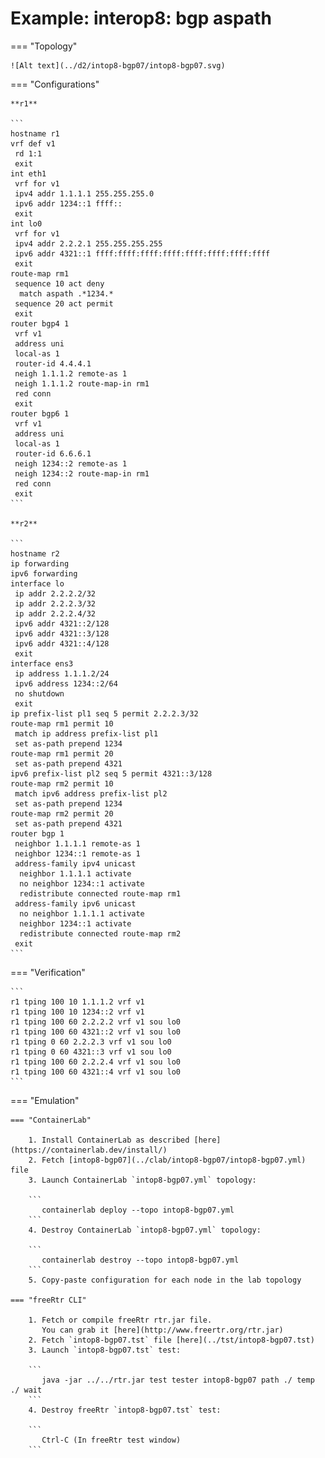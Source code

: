 # Example: interop8: bgp aspath

=== "Topology"

    ![Alt text](../d2/intop8-bgp07/intop8-bgp07.svg)

=== "Configurations"

    **r1**

    ```
    hostname r1
    vrf def v1
     rd 1:1
     exit
    int eth1
     vrf for v1
     ipv4 addr 1.1.1.1 255.255.255.0
     ipv6 addr 1234::1 ffff::
     exit
    int lo0
     vrf for v1
     ipv4 addr 2.2.2.1 255.255.255.255
     ipv6 addr 4321::1 ffff:ffff:ffff:ffff:ffff:ffff:ffff:ffff
     exit
    route-map rm1
     sequence 10 act deny
      match aspath .*1234.*
     sequence 20 act permit
     exit
    router bgp4 1
     vrf v1
     address uni
     local-as 1
     router-id 4.4.4.1
     neigh 1.1.1.2 remote-as 1
     neigh 1.1.1.2 route-map-in rm1
     red conn
     exit
    router bgp6 1
     vrf v1
     address uni
     local-as 1
     router-id 6.6.6.1
     neigh 1234::2 remote-as 1
     neigh 1234::2 route-map-in rm1
     red conn
     exit
    ```

    **r2**

    ```
    hostname r2
    ip forwarding
    ipv6 forwarding
    interface lo
     ip addr 2.2.2.2/32
     ip addr 2.2.2.3/32
     ip addr 2.2.2.4/32
     ipv6 addr 4321::2/128
     ipv6 addr 4321::3/128
     ipv6 addr 4321::4/128
     exit
    interface ens3
     ip address 1.1.1.2/24
     ipv6 address 1234::2/64
     no shutdown
     exit
    ip prefix-list pl1 seq 5 permit 2.2.2.3/32
    route-map rm1 permit 10
     match ip address prefix-list pl1
     set as-path prepend 1234
    route-map rm1 permit 20
     set as-path prepend 4321
    ipv6 prefix-list pl2 seq 5 permit 4321::3/128
    route-map rm2 permit 10
     match ipv6 address prefix-list pl2
     set as-path prepend 1234
    route-map rm2 permit 20
     set as-path prepend 4321
    router bgp 1
     neighbor 1.1.1.1 remote-as 1
     neighbor 1234::1 remote-as 1
     address-family ipv4 unicast
      neighbor 1.1.1.1 activate
      no neighbor 1234::1 activate
      redistribute connected route-map rm1
     address-family ipv6 unicast
      no neighbor 1.1.1.1 activate
      neighbor 1234::1 activate
      redistribute connected route-map rm2
     exit
    ```

=== "Verification"

    ```
    r1 tping 100 10 1.1.1.2 vrf v1
    r1 tping 100 10 1234::2 vrf v1
    r1 tping 100 60 2.2.2.2 vrf v1 sou lo0
    r1 tping 100 60 4321::2 vrf v1 sou lo0
    r1 tping 0 60 2.2.2.3 vrf v1 sou lo0
    r1 tping 0 60 4321::3 vrf v1 sou lo0
    r1 tping 100 60 2.2.2.4 vrf v1 sou lo0
    r1 tping 100 60 4321::4 vrf v1 sou lo0
    ```

=== "Emulation"

    === "ContainerLab"

        1. Install ContainerLab as described [here](https://containerlab.dev/install/)  
        2. Fetch [intop8-bgp07](../clab/intop8-bgp07/intop8-bgp07.yml) file  
        3. Launch ContainerLab `intop8-bgp07.yml` topology:  

        ```
           containerlab deploy --topo intop8-bgp07.yml  
        ```
        4. Destroy ContainerLab `intop8-bgp07.yml` topology:  

        ```
           containerlab destroy --topo intop8-bgp07.yml  
        ```
        5. Copy-paste configuration for each node in the lab topology

    === "freeRtr CLI"

        1. Fetch or compile freeRtr rtr.jar file.  
           You can grab it [here](http://www.freertr.org/rtr.jar)  
        2. Fetch `intop8-bgp07.tst` file [here](../tst/intop8-bgp07.tst)  
        3. Launch `intop8-bgp07.tst` test:  

        ```
           java -jar ../../rtr.jar test tester intop8-bgp07 path ./ temp ./ wait
        ```
        4. Destroy freeRtr `intop8-bgp07.tst` test:  

        ```
           Ctrl-C (In freeRtr test window)
        ```

